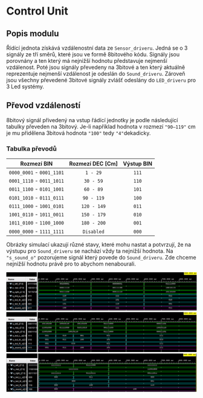 # Control Unit
## Popis modulu 
Řídící jednota získává vzdálenostní data ze `Sensor_driveru`. Jedná se o 3 signály ze tří směrů, které jsou ve formě 8bitového kódu. Signály jsou porovnány a ten který má nejnižší hodnotu představuje nejmenší vzdálenost. Poté jsou signály převedeny na 3bitové a ten který aktuálně reprezentuje nejmenší vzdálenost je odeslán do `Sound_driveru`. Zároveň jsou všechny převedené 3bitové signály zvlášť odeslány do `LED_driveru` pro 3 Led systémy.

## Převod vzdáleností
8bitový signál přivedený na vstup řádící jednotky je podle následující tabulky převeden na 3bitový. Je-li například hodnota v rozmezí `"90–119"` cm je mu přidělena 3bitová hodnota `"100"` tedy `"4"`dekadicky.
### Tabulka převodů
| **Rozmezí BIN** | **Rozmezí DEC [Cm]** | **Výstup BIN** |
   | :-: | :-: | :-: |
   | `0000_0001` - `0001_1101` | `1 - 29` | `111` |
   | `0001_1110` - `0011_1011` | `30 - 59` | `110` |
   | `0011_1100` - `0101_1001` | `60 - 89` | `101` |
   | `0101_1010` - `0111_0111` | `90 - 119` | `100` |
   | `0111_1000` - `1001_0101` | `120 - 149` | `011` |
   | `1001_0110` - `1011_0011` | `150 - 179` | `010` |
   | `1011_0100` - `1100_1000` | `180 - 200` | `001` |
   | `0000_0000` - `1111_1111` | `Disabled` | `000` |

Obrázky simulací ukazují různé stavy, které mohu nastat a potvrzují, že na výstupu pro `Sound_driveru` se nachází vždy ta nejnižší hodnota.
Na `"s_sound_o"` pozorujeme signál který povede do `Sound_driveru`. Zde chceme nejnižší hodnotu právě pro to abychom nenabourali.

![Sim1](Img/Obr1.png)
![Sim2](Img/Obr2.png)
![Sim3](Img/Obr3.png)

